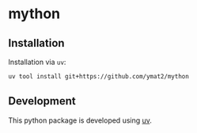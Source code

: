 # mython

## Installation

Installation via `uv`:

```sh
uv tool install git+https://github.com/ymat2/mython
```


## Development

This python package is developed using [uv](https://docs.astral.sh/uv/).
